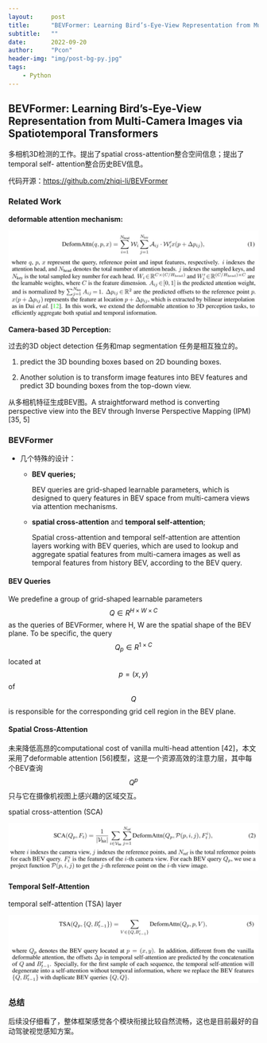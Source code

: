```yaml
---
layout:     post
title:      "BEVFormer: Learning Bird’s-Eye-View Representation from Multi-Camera Images via Spatiotemporal Transformers"
subtitle:   ""
date:       2022-09-20
author:     "Pcon"
header-img: "img/post-bg-py.jpg"
tags:
    - Python
---
```


## BEVFormer: Learning Bird’s-Eye-View Representation from Multi-Camera Images via Spatiotemporal Transformers

多相机3D检测的工作。提出了spatial cross-attention整合空间信息；提出了temporal self-
attention整合历史BEV信息。

代码开源：https://github.com/zhiqi-li/BEVFormer

### Related Work

**deformable attention mechanism:**

![deformable attention mechanism](https://raw.githubusercontent.com/txing-casia/txing-casia.github.io/master/img/20220920-1.png)

**Camera-based 3D Perception:**

过去的3D object detection 任务和map segmentation 任务是相互独立的。

1. predict the 3D bounding boxes based on 2D bounding boxes.

2. Another solution is to transform image features into BEV features and predict 3D bounding boxes from the top-down view.

从多相机特征生成BEV图。A straightforward method is converting perspective view into the BEV through Inverse Perspective Mapping (IPM) [35, 5]

### BEVFormer

- 几个特殊的设计：

  - **BEV queries;**

    BEV queries are grid-shaped learnable parameters, which is designed to query features in BEV space from multi-camera views via attention mechanisms.

  - **spatial cross-attention** and **temporal self-attention**;

    Spatial cross-attention and temporal self-attention are attention layers working with BEV queries, which are used to lookup and aggregate spatial features from multi-camera images as well as temporal features from history BEV, according to the BEV query.

#### BEV Queries

We predefine a group of grid-shaped learnable parameters $$Q\in R^{H\times W \times C}$$ as the queries of BEVFormer, where H, W are the spatial shape of the BEV plane. To be specific, the query $$Q_p \in R^{1\times C}$$ located at $$p = (x, y)$$ of $$Q$$ is responsible for the corresponding grid cell region in the BEV plane.

#### Spatial Cross-Attention

未来降低高昂的computational cost of vanilla multi-head attention [42]，本文采用了deformable attention [56]模型，这是一个资源高效的注意力层，其中每个BEV查询$$Q^p$$只与它在摄像机视图上感兴趣的区域交互。

spatial cross-attention (SCA)

![spatial cross-attention](https://raw.githubusercontent.com/txing-casia/txing-casia.github.io/master/img/20220922-1.png)

#### Temporal Self-Attention

temporal self-attention (TSA) layer

![temporal self-attention](https://raw.githubusercontent.com/txing-casia/txing-casia.github.io/master/img/20220922-2.png)

### 总结

后续没仔细看了，整体框架感觉各个模块衔接比较自然流畅，这也是目前最好的自动驾驶视觉感知方案。